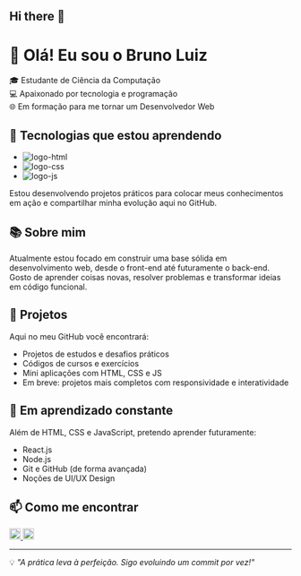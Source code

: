 ## Hi there 👋

# 👋 Olá! Eu sou o Bruno Luiz

🎓 Estudante de Ciência da Computação  
💻 Apaixonado por tecnologia e programação  
🌐 Em formação para me tornar um Desenvolvedor Web  

## 🚀 Tecnologias que estou aprendendo

- <img src="https://img.shields.io/badge/HTML5-E34F26?style=for-the-badge&logo=html5&logoColor=white" alt="logo-html">
- <img src="https://img.shields.io/badge/CSS3-1572B6?style=for-the-badge&logo=css3&logoColor=white" alt="logo-css">
- <img src="https://img.shields.io/badge/JavaScript-F7DF1E?style=for-the-badge&logo=javascript&logoColor=black" alt="logo-js">

Estou desenvolvendo projetos práticos para colocar meus conhecimentos em ação e compartilhar minha evolução aqui no GitHub.

## 📚 Sobre mim

Atualmente estou focado em construir uma base sólida em desenvolvimento web, desde o front-end até futuramente o back-end. Gosto de aprender coisas novas, resolver problemas e transformar ideias em código funcional.

## 📁 Projetos

Aqui no meu GitHub você encontrará:

- Projetos de estudos e desafios práticos
- Códigos de cursos e exercícios
- Mini aplicações com HTML, CSS e JS
- Em breve: projetos mais completos com responsividade e interatividade

## 🌱 Em aprendizado constante

Além de HTML, CSS e JavaScript, pretendo aprender futuramente:

- React.js
- Node.js
- Git e GitHub (de forma avançada)
- Noções de UI/UX Design

## 📫 Como me encontrar

<a href="https://www.instagram.com/bruunolzz/">
  <img src="https://img.shields.io/badge/Instagram-E4405F?style=for-the-badge&logo=instagram&logoColor=white" target="_blank" height= 20px >
</a>

<a href="https://www.linkedin.com/in/bruno-luiz-212056284/">
  <img src="https://img.shields.io/badge/LinkedIn-0077B5?style=for-the-badge&logo=linkedin&logoColor=white" target="_blank" height= 20px >
</a>


---

💡 *"A prática leva à perfeição. Sigo evoluindo um commit por vez!"*

